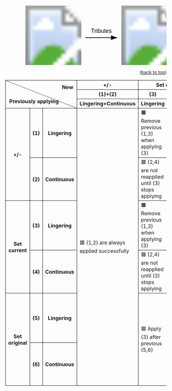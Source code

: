 <svg id="mysvg" width="600" height="250" xmlns="http://www.w3.org/2000/svg">
        <!-- Image 1 -->
        <image id="img1" x="350" y="25" width="200" height="200" href="https://images.ygoprodeck.com/images/cards/77235086.jpg" />
        <!-- Image 2 -->
        <image id="img2" x="50" y="25" width="200" height="200" href="https://images.ygoprodeck.com/images/cards/97148796.jpg" />
        <!-- Arrow -->
        <line x1="250" y1="125" x2="350" y2="125" stroke="black" stroke-width="2" marker-end="url(#arrowhead)" />
        <!-- Arrowhead Definition -->
        <defs>
            <marker id="arrowhead" markerWidth="10" markerHeight="7" refX="10" refY="3.5" orient="auto">
                <polygon points="0 0, 10 3.5, 0 7" fill="black" />
            </marker>
        </defs>
        <!-- Text -->
        <text x="300" y="110" font-family="Arial" font-size="18" fill="black" text-anchor="middle">Tributes</text>
    </svg>

<p align="right">(<a href="#readme-top">back to top</a>)</p>

<style>
    td, th {
        /* text-align: center; */
        position: relative;
        border: 1px solid #000;
    }

    td {
        width: 120px !important;
        word-wrap: break-word;   
    }

</style>

<table align="center">
    <tr>
        <th width=250 colspan=3 rowspan="3" style="background: linear-gradient(to bottom left, transparent 49.5%, #000 50%, transparent 50.5%);">
            <div style="position: absolute; top: 0; right: 0; padding: 5%; z-index: 1;">New</div>
            <div style="position: absolute; bottom: 0; left: 0; padding: 5%; z-index: 1;">Previously applying</div>
        </th>
        <th>+/-</th>
        <th colspan=2>Set current</th>
        <th colspan=2>Set original</th>
    </tr>
    <tr>
        <th>(1)+(2)</th>
        <th>(3)</th>
        <th>(4)</th>
        <th>(5)</th>
        <th>(6)</th>
    </tr>
    <tr>
        <th>Lingering+Continuous</th>
        <th>Lingering</th>
        <th>Continuous</th>
        <th>Lingering</th>
        <th>Continuous</th>
    </tr>
    <!-- cases -->
    <tr>
        <th rowspan=2>+/-</th>
        <th>(1)</th>
        <th>Lingering</th>
        <td rowspan=6>🟥 (1,2) are always applied successfully</td>
        <td>🟧 Remove previous (1,3) when applying (3)</td>
        <td>🟩 (1,3,5) are not reapplied until (4) stops applying</td>
        <td colspan=2 rowspan=2>🟦 Apply (5,6) and reapply (1,2) afterwards</td>
    </tr>
    <tr>
        <th>(2)</th>
        <th>Continuous</th>
        <td>🟩 (2,4) are not reapplied until (3) stops applying</td>
        <td>🟦 Apply (4) and reapply (2) afterwards</td>
    </tr>
    <tr>
        <th rowspan=2>Set current</th>
        <th>(3)</th>
        <th>Lingering</th>
        <td>🟧 Remove previous (1,3) when applying (3)</td>
        <td>🟩 (1,3,5) are not reapplied until (4) stops applying</td>
        <td>🟧 Remove previous (3,5) when applying (5)</td>
        <td>🟩 (3,5) are not reapplied until (6) stops applying</td>
    </tr>
    <tr>
        <th>(4)</th>
        <th>Continuous</th>
        <td>🟩 (2,4) are not reapplied until (3) stops applying</td>
        <td>🟨 Apply new (4)</td>
        <td colspan=2>🟦 Apply (5,6) and reapply (4) afterwards</td>
    </tr>
    <tr>
        <th rowspan=2>Set original</th>
        <th>(5)</th>
        <th>Lingering</th>
        <td rowspan=2>🟥 Apply (3) after previous (5,6)</td>
        <td>🟩 (1,3,5) are not reapplied until (4) stops applying</td>
        <td>🟧 Remove previous (3,5) when applying (5)</td>
        <td>(3,5) are not reapplied until (6) stops applying</td>
    </tr>
    <tr>
        <th>(6)</th>
        <th>Continuous</th>
        <td>🟦 Apply (6) and reapply (4) afterwards</td>
        <td>🟩 (6) are not reapplied until (5) stops applying</td>
        <td>🟨 Apply new (6)</td>
    </tr>
</table>